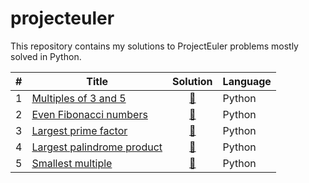# projecteuler

This repository contains my solutions to ProjectEuler problems mostly solved in Python.

\#|Title|Solution|Language
--|------|:---:|----------
1|[Multiples of 3 and 5](https://projecteuler.net/problem=1)|[:page_facing_up:](prob_1.py)|Python
2|[Even Fibonacci numbers](https://projecteuler.net/problem=2)|[:page_facing_up:](prob_2.py)|Python
3|[Largest prime factor](https://projecteuler.net/problem=3)|[:page_facing_up:](prob_3.py)|Python
4|[Largest palindrome product](https://projecteuler.net/problem=4)|[:page_facing_up:](prob_4.py)|Python
5|[Smallest multiple](https://projecteuler.net/problem=5)|[:page_facing_up:](prob_5.py)|Python

